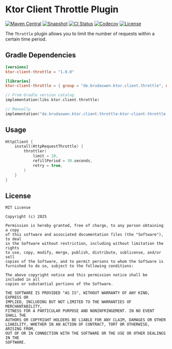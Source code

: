 # Ktor Client Throttle Plugin

[![Maven Central](https://img.shields.io/maven-central/v/de.brudaswen.ktor.client.throttle/ktor-client-throttle?style=flat-square)](https://search.maven.org/artifact/de.brudaswen.ktor.client.throttle/ktor-client-throttle)
[![Snapshot](https://img.shields.io/maven-metadata/v?metadataUrl=https%3A%2F%2Fcentral.sonatype.com%2Frepository%2Fmaven-snapshots%2Fde%2Fbrudaswen%2Fktor%2Fclient%2Fthrottle%2Fktor-client-throttle%2Fmaven-metadata.xml&style=flat-square&label=snapshot)](https://oss.sonatype.org/#nexus-search;gav~de.brudaswen.ktor.client.throttle~ktor-client-throttle~~~)
[![CI Status](https://img.shields.io/github/actions/workflow/status/brudaswen/ktor-client-throttle/ci-main.yml?style=flat-square)](https://github.com/brudaswen/ktor-client-throttle/actions/workflows/ci-main.yml)
[![Codecov](https://img.shields.io/codecov/c/github/brudaswen/ktor-client-throttle?style=flat-square)](https://codecov.io/gh/brudaswen/ktor-client-throttle)
[![License](https://img.shields.io/github/license/brudaswen/ktor-client-throttle?style=flat-square)](https://mit-license.org/)

The `Throttle` plugin allows you to limit the number of requests within a certain time period.

## Gradle Dependencies

```toml
[versions]
ktor-client-throttle = "1.0.0"

[libraries]
ktor-client-throttle = { group = "de.brudaswen.ktor.client.throttle", name = "ktor-client-throttle", version.ref = "ktor-client-throttle" }
```

```kotlin
// From Gradle version catalog
implementation(libs.ktor.client.throttle)

// Manually
implementation("de.brudaswen.ktor.client.throttle:ktor-client-throttle:1.0.0")
```

## Usage

```kotlin
HttpClient {
    install(HttpRequestThrottle) {
        throttler(
            limit = 10,
            refillPeriod = 30.seconds,
            retry = true,
        )
    }
}
```

## License

```
MIT License

Copyright (c) 2025

Permission is hereby granted, free of charge, to any person obtaining a copy
of this software and associated documentation files (the "Software"), to deal
in the Software without restriction, including without limitation the rights
to use, copy, modify, merge, publish, distribute, sublicense, and/or sell
copies of the Software, and to permit persons to whom the Software is
furnished to do so, subject to the following conditions:

The above copyright notice and this permission notice shall be included in all
copies or substantial portions of the Software.

THE SOFTWARE IS PROVIDED "AS IS", WITHOUT WARRANTY OF ANY KIND, EXPRESS OR
IMPLIED, INCLUDING BUT NOT LIMITED TO THE WARRANTIES OF MERCHANTABILITY,
FITNESS FOR A PARTICULAR PURPOSE AND NONINFRINGEMENT. IN NO EVENT SHALL THE
AUTHORS OR COPYRIGHT HOLDERS BE LIABLE FOR ANY CLAIM, DAMAGES OR OTHER
LIABILITY, WHETHER IN AN ACTION OF CONTRACT, TORT OR OTHERWISE, ARISING FROM,
OUT OF OR IN CONNECTION WITH THE SOFTWARE OR THE USE OR OTHER DEALINGS IN THE
SOFTWARE.
```
